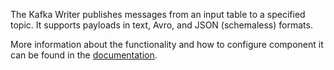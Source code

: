 The Kafka Writer publishes messages from an input table to a specified topic.
It supports payloads in text, Avro, and JSON (schemaless) formats.

More information about the functionality and how to configure component it can be found in the [documentation](https://github.com/keboola/component-kafka/blob/master/components/wr-kafka/README.md).